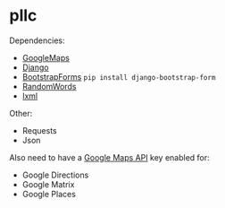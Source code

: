 # pllc

Dependencies:
- [GoogleMaps](https://github.com/googlemaps/)
- [Django](https://www.djangoproject.com/)
- [BootstrapForms](https://github.com/tzangms/django-bootstrap-form) `pip install django-bootstrap-form`
- [RandomWords](https://pypi.python.org/pypi/RandomWords/0.1.5)
- [lxml](http://lxml.de/)



Other:
- Requests
- Json

Also need to have a [Google Maps API](https://developers.google.com/maps/) key enabled for:
- Google Directions
- Google Matrix
- Google Places
